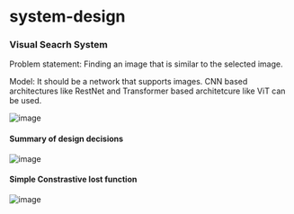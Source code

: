 # system-design

### Visual Seacrh System

Problem statement: Finding an image that is similar to the selected image.


Model: It should be a network that supports images. CNN based architectures like RestNet and Transformer based architetcure like ViT can be used.

![image](https://github.com/user-attachments/assets/fd5ace62-c4a6-4602-b8c7-15ed00279c30)

#### Summary of design decisions

![image](https://github.com/user-attachments/assets/c87c34ad-77f0-4a8f-bf37-e677357e0393)

#### Simple Constrastive lost function

![image](https://github.com/user-attachments/assets/d5f24f2e-cb86-49f5-8b03-85e45f877021)







